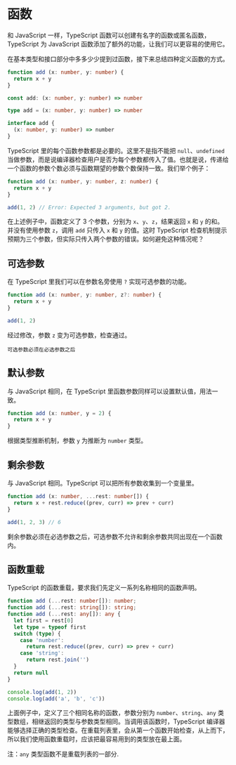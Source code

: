 # 函数

和 JavaScript 一样，TypeScript 函数可以创建有名字的函数或匿名函数，TypeScript 为 JavaScript 函数添加了额外的功能，让我们可以更容易的使用它。

在基本类型和接口部分中多多少少提到过函数，接下来总结四种定义函数的方式。

```ts
function add (x: number, y: number) {
  return x + y
}

const add: (x: number, y: number) => number

type add = (x: number, y: number) => number

interface add {
  (x: number, y: number) => number
}
```

TypeScript 里的每个函数参数都是必要的。这里不是指不能把 `null`、`undefined` 当做参数，而是说编译器检查用户是否为每个参数都传入了值。也就是说，传递给一个函数的参数个数必须与函数期望的参数个数保持一致。我们举个例子：

```ts
function add (x: number, y: number, z: number) {
  return x + y
}

add(1, 2) // Error: Expected 3 arguments, but got 2.
```

在上述例子中，函数定义了 3 个参数，分别为 `x`、`y`、`z`，结果返回 `x` 和 `y` 的和。并没有使用参数 `z`，调用 `add` 只传入 `x` 和 `y` 的值。这时 TypeScript 检查机制提示预期为三个参数，但实际只传入两个参数的错误。如何避免这种情况呢？

## 可选参数

在 TypeScript 里我们可以在参数名旁使用 `?` 实现可选参数的功能。

```ts
function add (x: number, y: number, z?: number) {
  return x + y
}

add(1, 2)
```

经过修改，参数 `z` 变为可选参数，检查通过。

`可选参数必须在必选参数之后`

## 默认参数

与 JavaScript 相同，在 TypeScript 里函数参数同样可以设置默认值，用法一致。

```ts
function add (x: number, y = 2) {
  return x + y
}
```

根据类型推断机制，参数 `y` 为推断为 `number` 类型。

## 剩余参数

与 JavaScript 相同。TypeScript 可以把所有参数收集到一个变量里。

```ts
function add (x: number, ...rest: number[]) {
  return x + rest.reduce((prev, curr) => prev + curr)
}

add(1, 2, 3) // 6
```

剩余参数必须在必选参数之后，可选参数不允许和剩余参数共同出现在一个函数内。

## 函数重载

TypeScript 的函数重载，要求我们先定义一系列名称相同的函数声明。

```ts
function add (...rest: number[]): number;
function add (...rest: string[]): string;
function add (...rest: any[]): any {
  let first = rest[0]
  let type = typeof first
  switch (type) {
    case 'number':
      return rest.reduce((prev, curr) => prev + curr)
    case 'string':
      return rest.join('')
  }
  return null
}

console.log(add(1, 2))
console.log(add('a', 'b', 'c'))
```

上面例子中，定义了三个相同名称的函数，参数分别为 `number`、`string`、`any` 类型数组，相继返回的类型与参数类型相同。当调用该函数时，TypeScript 编译器能够选择正确的类型检查。在重载列表里，会从第一个函数开始检查，从上而下，所以我们使用函数重载时，应该把最容易用到的类型放在最上面。

注：`any` 类型函数不是重载列表的一部分.
